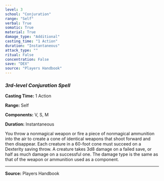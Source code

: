```yaml
---
level: 3
school: "Conjuration"
range: "Self"
verbal: True
somatic: True
material: True
damage_type: "Additional"
casting_time: "1 Action"
duration: "Instantaneous"
attack_type: ""
ritual: False
concentration: False
save: "DEX"
source: "Players Handbook"
---
```


### *3rd-level Conjuration Spell*

**Casting Time:** 1 Action

**Range:** Self

**Components:** V, S, M

**Duration:** Instantaneous

You throw a nonmagical weapon or fire a piece of nonmagical ammunition into the air to create a cone of identical weapons that shoot forward and then disappear. Each creature in a 60-foot cone must succeed on a Dexterity saving throw. A creature takes 3d8 damage on a failed save, or half as much damage on a successful one. The damage type is the same as that of the weapon or ammunition used as a component.

---
**Source:** Players Handbook

